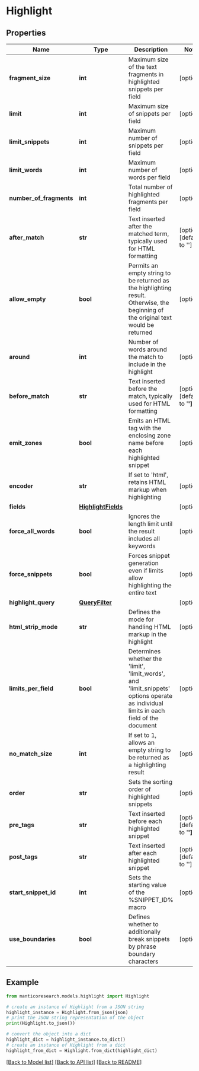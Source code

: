 # Highlight


## Properties

Name | Type | Description | Notes
------------ | ------------- | ------------- | -------------
**fragment_size** | **int** | Maximum size of the text fragments in highlighted snippets per field | [optional] 
**limit** | **int** | Maximum size of snippets per field | [optional] 
**limit_snippets** | **int** | Maximum number of snippets per field | [optional] 
**limit_words** | **int** | Maximum number of words per field | [optional] 
**number_of_fragments** | **int** | Total number of highlighted fragments per field | [optional] 
**after_match** | **str** | Text inserted after the matched term, typically used for HTML formatting | [optional] [default to '</strong>']
**allow_empty** | **bool** | Permits an empty string to be returned as the highlighting result. Otherwise, the beginning of the original text would be returned | [optional] 
**around** | **int** | Number of words around the match to include in the highlight | [optional] 
**before_match** | **str** | Text inserted before the match, typically used for HTML formatting | [optional] [default to '<strong>']
**emit_zones** | **bool** | Emits an HTML tag with the enclosing zone name before each highlighted snippet | [optional] 
**encoder** | **str** | If set to &#39;html&#39;, retains HTML markup when highlighting | [optional] 
**fields** | [**HighlightFields**](HighlightFields.md) |  | [optional] 
**force_all_words** | **bool** | Ignores the length limit until the result includes all keywords | [optional] 
**force_snippets** | **bool** | Forces snippet generation even if limits allow highlighting the entire text | [optional] 
**highlight_query** | [**QueryFilter**](QueryFilter.md) |  | [optional] 
**html_strip_mode** | **str** | Defines the mode for handling HTML markup in the highlight | [optional] 
**limits_per_field** | **bool** | Determines whether the &#39;limit&#39;, &#39;limit_words&#39;, and &#39;limit_snippets&#39; options operate as individual limits in each field of the document | [optional] 
**no_match_size** | **int** | If set to 1, allows an empty string to be returned as a highlighting result | [optional] 
**order** | **str** | Sets the sorting order of highlighted snippets | [optional] 
**pre_tags** | **str** | Text inserted before each highlighted snippet | [optional] [default to '<strong>']
**post_tags** | **str** | Text inserted after each highlighted snippet | [optional] [default to '</strong>']
**start_snippet_id** | **int** | Sets the starting value of the %SNIPPET_ID% macro | [optional] 
**use_boundaries** | **bool** | Defines whether to additionally break snippets by phrase boundary characters | [optional] 

## Example

```python
from manticoresearch.models.highlight import Highlight

# create an instance of Highlight from a JSON string
highlight_instance = Highlight.from_json(json)
# print the JSON string representation of the object
print(Highlight.to_json())

# convert the object into a dict
highlight_dict = highlight_instance.to_dict()
# create an instance of Highlight from a dict
highlight_from_dict = Highlight.from_dict(highlight_dict)
```
[[Back to Model list]](../README.md#documentation-for-models) [[Back to API list]](../README.md#documentation-for-api-endpoints) [[Back to README]](../README.md)


